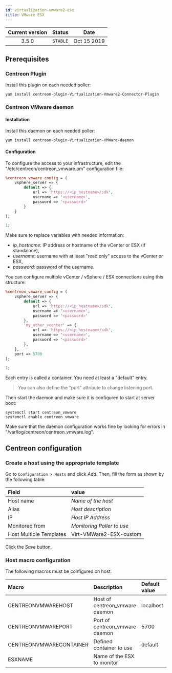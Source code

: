 ```yaml
---
id: virtualization-vmware2-esx
title: VMware ESX
---
```


| Current version | Status | Date |
| :-: | :-: | :-: |
| 3.5.0 | `STABLE` | Oct 15 2019 |

## Prerequisites

### Centreon Plugin

Install this plugin on each needed poller:

``` shell
yum install centreon-plugin-Virtualization-Vmware2-Connector-Plugin
```

### Centreon VMware daemon

#### Installation

Install this daemon on each needed poller:

``` shell
yum install centreon-plugin-Virtualization-VMWare-daemon
```

#### Configuration

To configure the access to your infrastructure, edit the
"/etc/centreon/centreon\_vmware.pm" configuration file:

``` perl
%centreon_vmware_config = (
    vsphere_server => {
        default => {
            url => 'https://<ip_hostname>/sdk',
            username => '<username>',
            password => '<password>'
        }
    }
);

1;
```

Make sure to replace variables with needed information:

- _ip\_hostname_: IP address or hostname of the vCenter or ESX (if standalone),
- _username_: username with at least "read only" access to the vCenter or ESX,
- _password_: password of the username.

You can configure multiple vCenter / vSphere / ESX connections using this
structure:

``` perl
%centreon_vmware_config = (
    vsphere_server => {
        default => {
            url => 'https://<ip_hostname>/sdk',
            username => '<username>',
            password => '<password>'
        },
        'my_other_vcenter' => {
            url => 'https://<ip_hostname>/sdk',
            username => '<username>',
            password => '<password>'
        },
    },
    port => 5700
);

1;
```

Each entry is called a container. You need at least a "default" entry.

> You can also define the "port" attribute to change listening port.

Then start the daemon and make sure it is configured to start at server boot:

``` shell
systemctl start centreon_vmware
systemctl enable centreon_vmware
```

Make sure that the daemon configuration works fine by looking for errors in
"/var/log/centreon/centreon\_vmware.log".

## Centreon configuration

### Create a host using the appropriate template

Go to `Configuration > Hosts` and click *Add*. Then, fill the form as shown by
the following table:

| Field                   | value                      |
| :---------------------- | :------------------------- |
| Host name               | *Name of the host*         |
| Alias                   | *Host description*         |
| IP                      | *Host IP Address*          |
| Monitored from          | *Monitoring Poller to use* |
| Host Multiple Templates | Virt-VMWare2-ESX-custom    |

Click the *Save* button.

### Host macro configuration

The following macros must be configured on host:

| Macro                   | Description                    | Default value | Example     |
| :---------------------- | :----------------------------- | :------------ | :---------- |
| CENTREONVMWAREHOST      | Host of centreon_vmware daemon | localhost     | 10.1.2.3    |
| CENTREONVMWAREPORT      | Port of centreon_vmware daemon | 5700          | 5701        |
| CENTREONVMWARECONTAINER | Defined container to use       | default       | srv-vcenter |
| ESXNAME                 | Name of the ESX to monitor     |               | srv-esx     |

